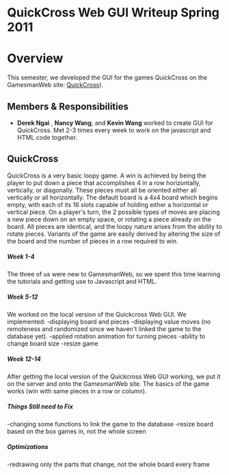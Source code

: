 QuickCross Web GUI Writeup Spring 2011
======================================

Overview
========

This semester, we developed the GUI for the games QuickCross on the GamesmanWeb site: [QuickCross](http://nyc.cs.berkeley.edu:8080/gcweb/ui/game.jsp?game=quickcross)).

Members & Responsibilities
--------------------------

-   **Derek Ngai** , **Nancy Wang**, and **Kevin Wang** worked to create GUI for QuickCross. Met 2-3 times every week to work on the javascript and HTML code together.

QuickCross
----------

QuickCross is a very basic loopy game. A win is achieved by being the player to put down a piece that accomplishes 4 in a row horizontally, vertically, or diagonally. These pieces must all be oriented either all vertically or all horizontally. The default board is a 4x4 board which begins empty, with each of its 16 slots capable of holding either a horizontal or vertical piece. On a player's turn, the 2 possible types of moves are placing a new piece down on an empty space, or rotating a piece already on the board. All pieces are identical, and the loopy nature arises from the ability to rotate pieces. Variants of the game are easily derived by altering the size of the board and the number of pieces in a row required to win.

##### Week 1-4

The three of us were new to GamesmanWeb, so we spent this time learning the tutorials and getting use to Javascript and HTML.

##### Week 5-12

We worked on the local version of the Quickcross Web GUI. We implemented: -displaying board and pieces -displaying value moves (no remoteness and randomized since we haven't linked the game to the database yet). -applied rotation animation for turning pieces -ability to change board size -resize game

##### Week 12-14

After getting the local version of the Quickcross Web GUI working, we put it on the server and onto the GamesmanWeb site. The basics of the game works (win with same pieces in a row or column).

##### Things Still need to Fix

-changing some functions to link the game to the database -resize board based on the box games in, not the whole screen

##### Optimizations

-redrawing only the parts that change, not the whole board every frame
